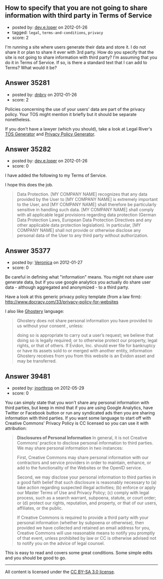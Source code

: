 ## How to specify that you are not going to share information with third party in Terms of Service

- posted by: [dev.e.loper](https://stackexchange.com/users/-1/14028-dev-e-loper) on 2012-01-26
- tagged: `legal`, `terms-and-conditions`, `privacy`
- score: 2

I'm running a site where users generate their data and store it. I do not share it or plan to share it ever with 3rd party.  How do you specify that the site is not going to share information with third party?  I'm assuming that you do it in Terms of Service. If so, is there a standard text that I can add to Terms? What would it be?


## Answer 35281

- posted by: [dnbrv](https://stackexchange.com/users/-1/15284-dnbrv) on 2012-01-26
- score: 2

<p>Policies concerning the use of your users' data are part of the privacy policy. Your TOS might mention it briefly but it should be separate nonetheless.</p>

<p>If you don't have a lawyer (which you should), take a look at Legal River's <a href="http://terms-of-service-generator.legalriver.com/" rel="nofollow">TOS Generator</a> and <a href="http://privacy-policy-generator.legalriver.com/" rel="nofollow">Privacy Policy Generator</a>.</p>



## Answer 35282

- posted by: [dev.e.loper](https://stackexchange.com/users/-1/14028-dev-e-loper) on 2012-01-26
- score: 0

I have added the following to my Terms of Service. 

I hope this does the job. 

> Data Protection. [MY COMPANY NAME] recognizes that any data provided by the User to [MY COMPANY NAME] is extremely important to the User, and [MY COMPANY NAME] shall therefore be particularly sensitive in handling such data. [MY COMPANY NAME] shall comply with all applicable legal provisions regarding data protection (German Data Protection Laws, European Data Protection Directives and any other applicable data protection legislation). In particular, [MY COMPANY NAME] shall not provide or otherwise disclose any personal data of the User to any third party without authorization.


## Answer 35377

- posted by: [Veronica](https://stackexchange.com/users/-1/13945-veronica) on 2012-01-27
- score: 0

<p>Be careful in defining what "information" means. You might not share user generate data, but if you use google analytics you actually do share user data - although aggregated and anonymized - to a third party.</p>

<p>Have a look at this generic privacy policy template (from a law firm): <a href="http://www.docracy.com/33/privacy-policy-for-websites" rel="nofollow">http://www.docracy.com/33/privacy-policy-for-websites</a></p>

<p>I also like <a href="http://www.ghostery.com/privacy-dotcom" rel="nofollow">Ghostery</a> language:</p>

<blockquote>
  <p>Ghostery does not share personal information you have provided to us
  without your consent , unless:</p>
  
  <p>doing so is appropriate to carry out a user’s request; we believe that
  doing so is legally required; or to otherwise protect our property,
  legal rights, or that of others. If Evidon, Inc. should ever file for
  bankruptcy or have its assets sold to or merged with another entity,
  information Ghostery receives from you from this website is an Evidon
  asset and may be transferred.</p>
</blockquote>



## Answer 39481

- posted by: [jnorthrop](https://stackexchange.com/users/-1/16290-jnorthrop) on 2012-05-29
- score: 0

You can simply state that you won't share any personal information with third parties, but keep in mind that if you are using Google Analytics, have Twitter or Facebook button or run any syndicated ads then you are sharing information with third parties. If you want some language to start off with Creative Commons' Privacy Policy is CC licensed so you can use it with attribution:

> **Disclosures of Personal Information** In general, it is not Creative Commons’ practice to disclose personal information to third parties.
> We may share personal information in two instances:
> 
> First, Creative Commons may share personal information with our
> contractors and service providers in order to maintain, enhance, or
> add to the functionality of the Websites or the OpenID service.
> 
> Second, we may disclose your personal information to third parties in
> a good faith belief that such disclosure is reasonably necessary to
> (a) take action regarding suspected illegal activities; (b) enforce or
> apply our Master Terms of Use and Privacy Policy; (c) comply with
> legal process, such as a search warrant, subpoena, statute, or court
> order; or (d) protect our rights, reputation, and property, or that of
> our users, affiliates, or the public.
> 
> If Creative Commons is required to provide a third party with your
> personal information (whether by subpoena or otherwise), then provided
> we have collected and retained an email address for you, Creative
> Commons will use reasonable means to notify you promptly of that
> event, unless prohibited by law or CC is otherwise advised not to
> notify you on the advice of legal counsel.

This is easy to read and covers some great conditions. Some simple edits and you should be good to go.



---

All content is licensed under the [CC BY-SA 3.0 license](https://creativecommons.org/licenses/by-sa/3.0/).
